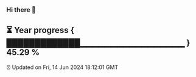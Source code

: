 ### Hi there 👋
⏳ Year progress { █████████████▁▁▁▁▁▁▁▁▁▁▁▁▁▁▁▁▁ } 45.29 %
---
⏰ Updated on Fri, 14 Jun 2024 18:12:01 GMT


